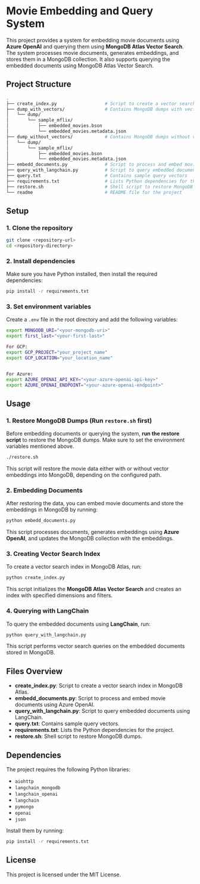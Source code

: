 # Movie Embedding and Query System

This project provides a system for embedding movie documents using **Azure OpenAI** and querying them using **MongoDB Atlas Vector Search**. The system processes movie documents, generates embeddings, and stores them in a MongoDB collection. It also supports querying the embedded documents using MongoDB Atlas Vector Search.

## Project Structure

```bash
.
├── create_index.py                  # Script to create a vector search index in MongoDB Atlas
├── dump_with_vectors/               # Contains MongoDB dumps with vector embeddings
│   └── dump/
│       └── sample_mflix/
│           ├── embedded_movies.bson
│           └── embedded_movies.metadata.json
├── dump_without_vectors/            # Contains MongoDB dumps without vector embeddings
│   └── dump/
│       └── sample_mflix/
│           ├── embedded_movies.bson
│           └── embedded_movies.metadata.json
├── embedd_documents.py              # Script to process and embed movie documents using Azure OpenAI
├── query_with_langchain.py          # Script to query embedded documents using LangChain
├── query.txt                        # Contains sample query vectors
├── requirements.txt                 # Lists Python dependencies for the project
├── restore.sh                       # Shell script to restore MongoDB dumps
└── readme                           # README file for the project
```

## Setup

### 1. Clone the repository

```sh
git clone <repository-url>
cd <repository-directory>
```

### 2. Install dependencies

Make sure you have Python installed, then install the required dependencies:

```sh
pip install -r requirements.txt
```

### 3. Set environment variables

Create a `.env` file in the root directory and add the following variables:

```sh
export MONGODB_URI="<your-mongodb-uri>"
export first_last="<your-first-last>"

For GCP:
export GCP_PROJECT="your_project_name"
export GCP_LOCATION="your_location_name"


For Azure:
export AZURE_OPENAI_API_KEY="<your-azure-openai-api-key>"
export AZURE_OPENAI_ENDPOINT="<your-azure-openai-endpoint>"
```

## Usage

### 1. Restore MongoDB Dumps (Run `restore.sh` first)

Before embedding documents or querying the system, **run the restore script** to restore the MongoDB dumps. Make sure to set the environment variables mentioned above.

```sh
./restore.sh
```

This script will restore the movie data either with or without vector embeddings into MongoDB, depending on the configured path.

### 2. Embedding Documents

After restoring the data, you can embed movie documents and store the embeddings in MongoDB by running:

```sh
python embedd_documents.py
```

This script processes documents, generates embeddings using **Azure OpenAI**, and updates the MongoDB collection with the embeddings.

### 3. Creating Vector Search Index

To create a vector search index in MongoDB Atlas, run:

```sh
python create_index.py
```

This script initializes the **MongoDB Atlas Vector Search** and creates an index with specified dimensions and filters.

### 4. Querying with LangChain

To query the embedded documents using **LangChain**, run:

```sh
python query_with_langchain.py
```

This script performs vector search queries on the embedded documents stored in MongoDB.

## Files Overview

- **create_index.py**: Script to create a vector search index in MongoDB Atlas.
- **embedd_documents.py**: Script to process and embed movie documents using Azure OpenAI.
- **query_with_langchain.py**: Script to query embedded documents using LangChain.
- **query.txt**: Contains sample query vectors.
- **requirements.txt**: Lists the Python dependencies for the project.
- **restore.sh**: Shell script to restore MongoDB dumps.

## Dependencies

The project requires the following Python libraries:

- `aiohttp`
- `langchain_mongodb`
- `langchain_openai`
- `langchain`
- `pymongo`
- `openai`
- `json`

Install them by running:

```sh
pip install -r requirements.txt
```

## License

This project is licensed under the MIT License.